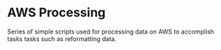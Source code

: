 # AWS Processing

Series of simple scripts used for processing data on AWS to accomplish tasks tasks such as reformatting data.
